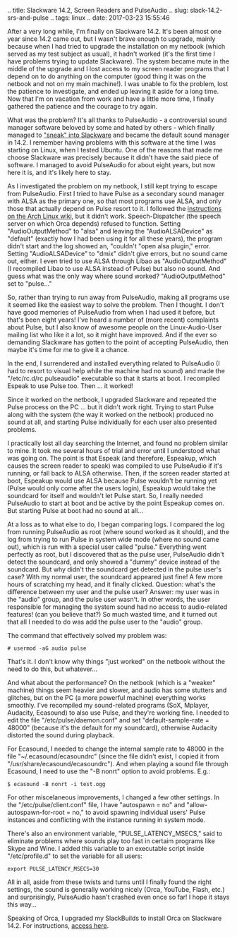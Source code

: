 .. title: Slackware 14.2, Screen Readers and PulseAudio
.. slug: slack-14.2-srs-and-pulse
.. tags: linux
.. date: 2017-03-23 15:55:46

After a very long while, I'm finally on Slackware 14.2. It's been almost one year since 14.2 came out, but I wasn't brave enough to upgrade, mainly because when I had tried to upgrade the installation on my netbook (which served as my test subject as usual), it hadn't worked (it's the first time I have problems trying to update Slackware). The system became mute in the middle of the upgrade and I lost access to my screen reader programs that I depend on to do anything on the computer (good thing it was on the netbook and not on my main machine!). I was unable to fix the problem, lost the patience to investigate, and ended up leaving it aside for a long time. Now that I'm on vacation from work and have a little more time, I finally gathered the patience and the courage to try again. <!--teaser_end-->

What was the problem? It's all thanks to PulseAudio - a controversial sound manager software beloved by some and hated by others - which finally managed to ["sneak" into Slackware][pulseslack] and became the default sound manager in 14.2. I remember having problems with this software at the time I was starting on Linux, when I tested Ubuntu. One of the reasons that made me choose Slackware was precisely because it didn't have the said piece of software. I managed to avoid PulseAudio for about eight years, but now here it is, and it's likely here to stay.

As I investigated the problem on my netbook, I still kept trying to escape from PulseAudio. First I tried to have Pulse as a secondary sound manager with ALSA as the primary one, so that most programs use ALSA, and only those that actually depend on Pulse resort to it. I followed the [instructions on the Arch Linux wiki][pulsepipe], but it didn't work. Speech-Dispatcher (the speech server on which Orca depends) refused to function. Setting "AudioOutputMethod" to "alsa" and leaving the "AudioALSADevice" as "default" (exactly how I had been using it for all these years), the program didn't start and the log showed an, "couldn't "open alsa plugin," error. Setting "AudioALSADevice" to "dmix" didn't give errors, but no sound came out, either. I even tried to use ALSA through Libao as "AudioOutputMethod" (I recompiled Libao to use ALSA instead of Pulse) but also no sound. And guess what was the only way where sound worked? "AudioOutputMethod" set to "pulse..."

So, rather than trying to run away from PulseAudio, making all programs use it seemed like the easiest way to solve the problem. Then I thought. I don't have good memories of PulseAudio from when I had used it before, but that's been eight years! I've heard a number of (more recent) complaints about Pulse, but I also know of awesome people on the Linux-Audio-User mailing list who like it a lot, so it might have improved. And if the ever so demanding Slackware has gotten to the point of accepting PulseAudio, then maybe it's time for me to give it a chance.

In the end, I surrendered and installed everything related to PulseAudio (I had to resort to visual help while the machine had no sound) and made the "/etc/rc.d/rc.pulseaudio" executable so that it starts at boot. I recompiled Espeak to use Pulse too. Then ... it worked!

Since it worked on the netbook, I upgraded Slackware and repeated the Pulse process on the PC ... but it didn't work right. Trying to start Pulse along with the system (the way it worked on the netbook) produced no sound at all, and starting Pulse individually for each user also presented problems.

I practically lost all day searching the Internet, and found no problem similar to mine. It took me several hours of trial and error until I understood what was going on. The point is that Espeak (and therefore, Espeakup, which causes the screen reader to speak) was compiled to use PulseAudio if it's running, or fall back to ALSA otherwise. Then, if the screen reader started at boot, Espeakup would use ALSA because Pulse wouldn't be running yet (Pulse would only come after the users login), Espeakup would take the soundcard for itself and wouldn't let Pulse start. So, I really needed PulseAudio to start at boot and be active by the point Espeakup comes on. But starting Pulse at boot had no sound at all...

At a loss as to what else to do, I began comparing logs. I compared the log from running PulseAudio as root (where sound worked as it should), and the log from trying to run Pulse in system wide mode (where no sound came out), which is run with a special user called "pulse." Everything went perfectly as root, but I discovered that as the pulse user, PulseAudio didn't detect the soundcard, and only showed a "dummy" device instead of the soundcard. But why didn't the soundcard get detected in the pulse user's case? With my normal user, the soundcard appeared just fine! A few more hours of scratching my head, and it finally clicked. Question: what's the difference between my user and the pulse user? Answer: my user was in the "audio" group, and the pulse user wasn't. In other words, the user responsible for managing the system sound had no access to audio-related features! (can you believe that?) So much wasted time, and it turned out that all I needed to do was add the pulse user to the "audio" group.

The command that effectively solved my problem was:

    # usermod -aG audio pulse

That's it. I don't know why things "just worked" on the netbook without the need to do this, but whatever...

And what about the performance? On the netbook (which is a "weaker" machine) things seem heavier and slower, and audio has some stutters and glitches, but on the PC (a more powerful machine) everything works smoothly. I've recompiled my sound-related programs (SoX, Mplayer, Audacity, Ecasound) to also use Pulse, and they're working fine. I needed to edit the file "/etc/pulse/daemon.conf" and set "default-sample-rate = 48000" (because it's the default for my soundcard), otherwise Audacity distorted the sound during playback.

For Ecasound, I needed to change the internal sample rate to 48000 in the file "~/.ecasound/ecasoundrc" (since the file didn't exist, I copied it from "/usr/share/ecasound/ecasoundrc"). And when playing a sound file through Ecasound, I need to use the "-B nonrt" option to avoid problems. E.g.:

    $ ecasound -B nonrt -i test.ogg

For other miscelaneous improvements, I changed a few other settings. In the "/etc/pulse/client.conf" file, I have "autospawn = no" and "allow-autospawn-for-root = no," to avoid spawning individual users' Pulse instances and conflicting with the instance running in system mode.

There's also an environment variable, "PULSE_LATENCY_MSECS," said to eliminate problems where sounds play too fast in certaim programs like Skype and Wine. I added this variable to an executable script inside "/etc/profile.d" to set the variable for all users:

    export PULSE_LATENCY_MSECS=30


All in all, aside from these twists and turns until I finally found the right settings, the sound is generally working nicely (Orca, YouTube, Flash, etc.) and surprisingly, PulseAudio hasn't crashed even once so far! I hope it stays this way...

Speaking of Orca, I upgraded my SlackBuilds to install Orca on Slackware 14.2. For instructions, [access here](/en/blog/installing-orca-on-slackware-14.2).


[pulseslack]: https://docs.slackware.com/howtos:multimedia:pulseaudio_non-default
[pulsepipe]: https://wiki.archlinux.org/index.php/PulseAudio/Examples#PulseAudio_as_a_minimal_unintrusive_dumb_pipe_to_ALSA
